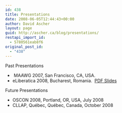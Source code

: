 ```yaml
---
id: 438
title: Presentations
date: 2008-06-05T12:44:43+00:00
author: David Ascher
layout: page
guid: http://ascher.ca/blog/presentations/
restapi_import_id:
  - 5780561eab8f6
original_post_id:
  - "438"
---
```

Past Presentations

  *  MAAWG 2007, San Francisco, CA, USA.
  * eLiberatica 2008, Bucharest, Romania.  [PDF Slides](http://ascher.ca/presentations/eliberatica2008.pdf)

Future Presentations

  * OSCON 2008, Portland, OR, USA, July 2008
  * CLLAP, Québec, Québec, Canada, October 2008